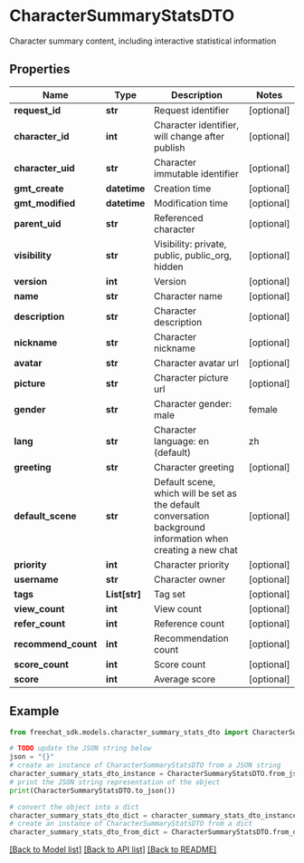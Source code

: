 # CharacterSummaryStatsDTO

Character summary content, including interactive statistical information

## Properties

Name | Type | Description | Notes
------------ | ------------- | ------------- | -------------
**request_id** | **str** | Request identifier | [optional] 
**character_id** | **int** | Character identifier, will change after publish | [optional] 
**character_uid** | **str** | Character immutable identifier | [optional] 
**gmt_create** | **datetime** | Creation time | [optional] 
**gmt_modified** | **datetime** | Modification time | [optional] 
**parent_uid** | **str** | Referenced character | [optional] 
**visibility** | **str** | Visibility: private, public, public_org, hidden | [optional] 
**version** | **int** | Version | [optional] 
**name** | **str** | Character name | [optional] 
**description** | **str** | Character description | [optional] 
**nickname** | **str** | Character nickname | [optional] 
**avatar** | **str** | Character avatar url | [optional] 
**picture** | **str** | Character picture url | [optional] 
**gender** | **str** | Character gender: male | female | other | [optional] 
**lang** | **str** | Character language: en (default) | zh | ... | [optional] 
**greeting** | **str** | Character greeting | [optional] 
**default_scene** | **str** | Default scene, which will be set as the default conversation background information when creating a new chat | [optional] 
**priority** | **int** | Character priority | [optional] 
**username** | **str** | Character owner | [optional] 
**tags** | **List[str]** | Tag set | [optional] 
**view_count** | **int** | View count | [optional] 
**refer_count** | **int** | Reference count | [optional] 
**recommend_count** | **int** | Recommendation count | [optional] 
**score_count** | **int** | Score count | [optional] 
**score** | **int** | Average score | [optional] 

## Example

```python
from freechat_sdk.models.character_summary_stats_dto import CharacterSummaryStatsDTO

# TODO update the JSON string below
json = "{}"
# create an instance of CharacterSummaryStatsDTO from a JSON string
character_summary_stats_dto_instance = CharacterSummaryStatsDTO.from_json(json)
# print the JSON string representation of the object
print(CharacterSummaryStatsDTO.to_json())

# convert the object into a dict
character_summary_stats_dto_dict = character_summary_stats_dto_instance.to_dict()
# create an instance of CharacterSummaryStatsDTO from a dict
character_summary_stats_dto_from_dict = CharacterSummaryStatsDTO.from_dict(character_summary_stats_dto_dict)
```
[[Back to Model list]](../README.md#documentation-for-models) [[Back to API list]](../README.md#documentation-for-api-endpoints) [[Back to README]](../README.md)


